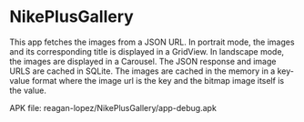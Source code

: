 NikePlusGallery
===============
This app fetches the images from a JSON URL. In portrait mode, the images and its corresponding title is displayed in a GridView. In landscape mode, the images are displayed in a Carousel. The JSON response and image URLS are cached in SQLite. The images are cached in the memory in a key-value format where the image url is the key and the bitmap image itself is the value.

APK file: reagan-lopez/NikePlusGallery/app-debug.apk
